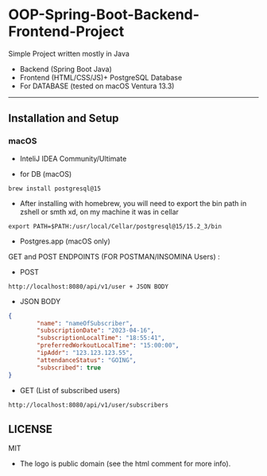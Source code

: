 # OOP-Spring-Boot-Backend-Frontend-Project

Simple Project written mostly in Java

- Backend (Spring Boot Java) 
- Frontend (HTML/CSS/JS)+ PostgreSQL Database
- For DATABASE (tested on macOS Ventura 13.3)

---
## Installation and Setup

### macOS
- InteliJ IDEA Community/Ultimate

- for DB (macOS)
```
brew install postgresql@15
```

- After installing with homebrew, you will need to export the bin path in zshell or smth xd, on my machine it was in cellar
```
export PATH=$PATH:/usr/local/Cellar/postgresql@15/15.2_3/bin
```
- Postgres.app (macOS only)

GET and POST ENDPOINTS (FOR POSTMAN/INSOMINA Users) :

- POST
```
http://localhost:8080/api/v1/user + JSON BODY
```

- JSON BODY
```json
{
		"name": "nameOfSubscriber",
		"subscriptionDate": "2023-04-16",
		"subscriptionLocalTime": "18:55:41",
		"preferredWorkoutLocalTime": "15:00:00",
		"ipAddr": "123.123.123.55",
		"attendanceStatus": "GOING",
		"subscribed": true
}
```

- GET (List of subscribed users)
```
http://localhost:8080/api/v1/user/subscribers
```


## LICENSE
MIT
- The logo is public domain (see the html comment for more info).
